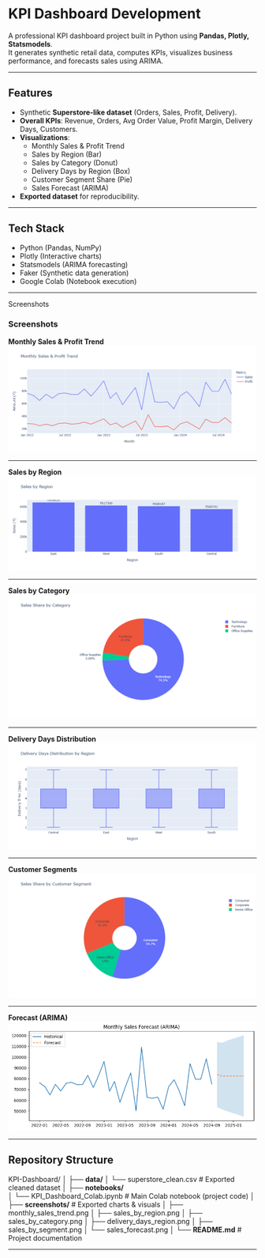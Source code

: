 # **KPI Dashboard Development**

A professional KPI dashboard project built in Python using **Pandas, Plotly, Statsmodels**.  
It generates synthetic retail data, computes KPIs, visualizes business performance, and forecasts sales using ARIMA.  

---

## **Features**
- Synthetic **Superstore-like dataset** (Orders, Sales, Profit, Delivery).  
- **Overall KPIs**: Revenue, Orders, Avg Order Value, Profit Margin, Delivery Days, Customers.  
- **Visualizations**:
  - Monthly Sales & Profit Trend  
  - Sales by Region (Bar)  
  - Sales by Category (Donut)  
  - Delivery Days by Region (Box)  
  - Customer Segment Share (Pie)  
  - Sales Forecast (ARIMA)  
- **Exported dataset** for reproducibility.  

---

## **Tech Stack**
- Python (Pandas, NumPy)  
- Plotly (Interactive charts)  
- Statsmodels (ARIMA forecasting)  
- Faker (Synthetic data generation)  
- Google Colab (Notebook execution)  

---

Screenshots
### Screenshots

**Monthly Sales & Profit Trend**  
![Monthly Sales](screenshots/monthly_sales_trend.png)

---

**Sales by Region**  
![Sales by Region](screenshots/sales_by_region.png)

---

**Sales by Category**  
![Sales by Category](screenshots/sales_by_category.png)

---

**Delivery Days Distribution**  
![Delivery Days](screenshots/delivery_days_region.png)

---

**Customer Segments**  
![Customer Segments](screenshots/sales_by_segment.png)

---

**Forecast (ARIMA)**  
![Forecast](screenshots/sales_forecast.png)

---

## **Repository Structure**

KPI-Dashboard/
│
├── **data/** 
│   └── superstore_clean.csv       # Exported cleaned dataset
│
├── **notebooks/**  
│   └── KPI_Dashboard_Colab.ipynb  # Main Colab notebook (project code)
│
├── **screenshots/**                   # Exported charts & visuals
│   ├── monthly_sales_trend.png
│   ├── sales_by_region.png
│   ├── sales_by_category.png
│   ├── delivery_days_region.png
│   ├── sales_by_segment.png
│   └── sales_forecast.png
│
└── **README.md**                      # Project documentation

---



